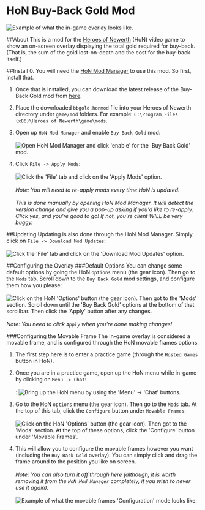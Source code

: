 # HoN Buy-Back Gold Mod

![Example of what the in-game overlay looks like.](http://i.imgur.com/fccoMdr.jpg)

##About
This is a mod for the [Heroes of Newerth](http://www.heroesofnewerth.com/) (HoN) video game to show an on-screen overlay displaying the total gold required for buy-back. (That is, the sum of the gold lost-on-death and the cost for the buy-back itself.)

##Install
0. You will need the [HoN Mod Manager](http://forums.heroesofnewerth.com/showthread.php?25883-HoN-Modification-Manager-1-3-6) to use this mod. So first, install that.

1. Once that is installed, you can download the latest release of the Buy-Back Gold mod from [here](https://github.com/mrhappyasthma/HoN-Buy-Back-Gold-Mod/releases/download/Latest/bbgold.honmod).

2. Place the downloaded `bbgold.honmod` file into your Heroes of Newerth directory under `game/mod` folders. For example: `C:\Program Files (x86)\Heroes of Newerth\game\mods`.

3. Open up `HoN Mod Manager` and enable `Buy Back Gold` mod: <br/><br/>
![Open HoN Mod Manager and click 'enable' for the 'Buy Back Gold' mod.](http://i.imgur.com/scy2an1.jpg) 

4. Click `File -> Apply Mods`: <br/><br/>
![Click the 'File' tab and click on the 'Apply Mods' option.](http://i.imgur.com/zkFgBTe.png) <br/><br/>
*Note: You will need to re-apply mods every time HoN is updated.* <br/><br/>
*This is done manually by opening HoN Mod Manager. It will detect the version change and give you a pop-up asking if you'd like to re-apply. Click yes, and you're good to go! If not, you're client WILL be very buggy.*

##Updating
Updating is also done through the HoN Mod Manager. Simply click on `File -> Download Mod Updates`: <br/><br/>
![Click the 'File' tab and click on the 'Download Mod Updates' option.](http://i.imgur.com/rbdQZzu.png)

##Configuring the Overlay
###Default Options
You can change some default options by going the HoN `options` menu (the gear icon). Then go to the `Mods` tab. Scroll down to the `Buy Back Gold` mod settings, and configure them how you please: <br/><br/>
![Click on the HoN 'Options' button (the gear icon). Then got to the 'Mods' section. Scroll down until the 'Buy Back Gold' options at the bottom of that scrollbar. Then click the 'Apply' button after any changes.](http://i.imgur.com/Gp3Z9LD.jpg) <br/><br/>
*Note: You need to click `Apply` when you're done making changes!*

###Configuring the Movable Frame
The in-game overlay is considered a movable frame, and is configured through the HoN movable frames options.

1. The first step here is to enter a practice game (through the `Hosted Games` button in HoN).

2. Once you are in a practice game, open up the HoN menu while in-game by clicking on `Menu -> Chat`: <br/><br/>:
![Bring up the HoN menu by using the 'Menu' -> 'Chat' buttons.](http://i.imgur.com/iU4b4yk.png)

3. Go to the HoN `options` menu (the gear icon). Then go to the `Mods` tab. At the top of this tab, click the `Configure` button under `Movable Frames`: <br/><br/>
![Click on the HoN 'Options' button (the gear icon). Then got to the 'Mods' section. At the top of these options, click the 'Configure' button under 'Movable Frames'.](http://i.imgur.com/2ksL7WC.jpg)

4. This will allow you to configure the movable frames however you want (including the `Buy Back Gold` overlay). You can simply click and drag the frame around to the position you like on screen. <br/><br/>
*Note: You can also turn it off through here (although, it is worth removing it from the `HoN Mod Manager` completely, if you wish to never use it again).* <br/><br/>
![Example of what the movable frames 'Configuration' mode looks like.](http://i.imgur.com/FMe6sPr.jpg)
